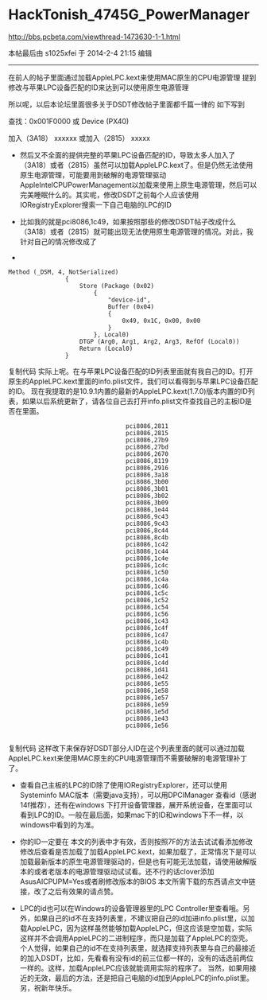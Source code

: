 # HackTonish_4745G_PowerManager
http://bbs.pcbeta.com/viewthread-1473630-1-1.html

本帖最后由 s1025xfei 于 2014-2-4 21:15 编辑

---

在前人的帖子里面通过加载AppleLPC.kext来使用MAC原生的CPU电源管理 提到修改与苹果LPC设备匹配的ID来达到可以使用原生电源管理

所以呢，以后本论坛里面很多关于DSDT修改帖子里面都千篇一律的
如下写到

  查找：0x001F0000 或 Device (PX40)

加入（3A18）
xxxxxx
或加入（2815）
xxxxx

- 然后又不全面的提供完整的苹果LPC设备匹配的ID，导致太多人加入了（3A18）或者（2815）虽然可以加载AppleLPC.kext了。但是仍然无法使用原生电源管理，可能要用到破解的电源管理驱动AppleIntelCPUPowerManagement以加载来使用上原生电源管理，然后可以完美睡眠什么的。其实呢，修改DSDT之前每个人应该使用IORegistryExplorer搜索一下自己电脑的LPC的ID


- 比如我的就是pci8086,1c49，如果按照那些的修改DSDT帖子改成什么（3A18）或者（2815）就可能出现无法使用原生电源管理的情况。对此，我针对自己的情况修改成了
- 
```
Method (_DSM, 4, NotSerialized)
                {
                    Store (Package (0x02)
                        {
                            "device-id", 
                            Buffer (0x04)
                            {
                                0x49, 0x1C, 0x00, 0x00
                            }
                        }, Local0)
                    DTGP (Arg0, Arg1, Arg2, Arg3, RefOf (Local0))
                    Return (Local0)
                }
```

复制代码
实际上呢。在与苹果LPC设备匹配的ID列表里面就有我自己的ID。打开原生的AppleLPC.kext里面的info.plist文件，我们可以看得到与苹果LPC设备匹配的ID。
现在我提取的是10.9.1内置的最新的AppleLPC.kext(1.7.0)版本内置的ID列表，如果以后系统更新了，请各位自己去打开info.plist文件查找自己的主板ID是否在里面。
```
                                 pci8086,2811 
                                 pci8086,2815 
                                 pci8086,27b9 
                                 pci8086,27bd 
                                 pci8086,2670 
                                 pci8086,8119 
                                 pci8086,2916 
                                 pci8086,3a18 
                                 pci8086,3b00 
                                 pci8086,3b01 
                                 pci8086,3b02 
                                 pci8086,3b09 
                                 pci8086,1e44 
                                 pci8086,9c43 
                                 pci8086,9c43 
                                 pci8086,8c44 
                                 pci8086,8c4b 
                                 pci8086,1c42 
                                 pci8086,1c44 
                                 pci8086,1c4e 
                                 pci8086,1c4c 
                                 pci8086,1c50 
                                 pci8086,1c4a 
                                 pci8086,1c46 
                                 pci8086,1c5c 
                                 pci8086,1c52 
                                 pci8086,1c54 
                                 pci8086,1c56 
                                 pci8086,1c43 
                                 pci8086,1c4f 
                                 pci8086,1c47 
                                 pci8086,1c4b 
                                 pci8086,1c49 
                                 pci8086,1c41 
                                 pci8086,1c4d 
                                 pci8086,1d41 
                                 pci8086,1e42 
                                 pci8086,1e55 
                                 pci8086,1e58 
                                 pci8086,1e57 
                                 pci8086,1e59 
                                 pci8086,1e5d 
                                 pci8086,1e43 
                                 pci8086,1e56 
                        
```
复制代码
这样改下来保存好DSDT部分人ID在这个列表里面的就可以通过加载AppleLPC.kext来使用MAC原生的CPU电源管理而不需要破解的电源管理补丁了。

 - 查看自己主板的LPC的ID除了使用IORegistryExplorer，还可以使用Systeminfo MAC版本（需要java支持），可以用DPCIManager 查看id（感谢14f推荐），还有在windows 下打开设备管理器，展开系统设备，在里面可以看到LPC的ID。一般在最后面，如果mac下的ID和windows下不一样，以windows中看到的为准。


 - 你的ID一定要在 本文的列表中才有效，否则按照7F的方法去试试看添加修改
修改后查看是否加载了加载AppleLPC.kext，如果加载了，正常情况下是可以加载最新版本的原生电源管理驱动的，但是也有可能无法加载，请使用破解版本的或者老版本的电源管理驱动试试看。还不行的话clover添加AsusAICPUPM=Yes或者刷修改版本的BIOS
本文所需下载的东西请点文中链接，改了之后有效果的请点赞。




 - LPC的id也可以在Windows的设备管理器里的LPC Controller里查看哦。另外，如果自己的id不在支持列表里，不建议把自己的id加进info.plist里，以加载AppleLPC，因为这样虽然能够加载AppleLPC，但这应该是空加载，实际这样并不会调用AppleLPC的二进制程序，而只是加载了AppleLPC的空壳。
    个人觉得，如果自己的id不在支持列表里，就选择支持列表里与自己的最接近的加入DSDT，比如，先看看有没有id的前三位都一样的，没有的话选前两位一样的。这样，加载AppleLPC应该就能调用实际的程序了。
    当然，如果用接近的无效，最后的方法，还是把自己电脑的id加到AppleLPC的info.plist里。另，祝新年快乐。